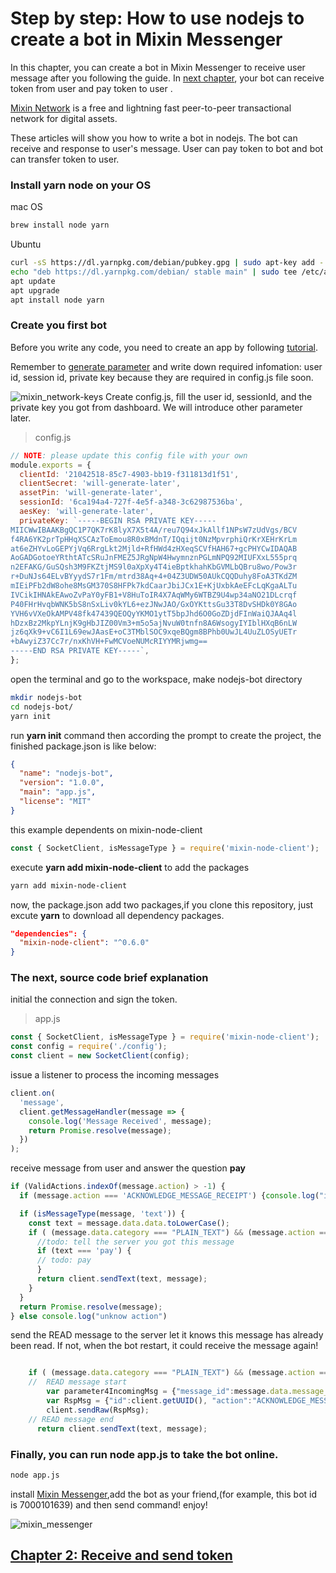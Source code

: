 # Step by step: How to use nodejs to create a bot in Mixin Messenger
In this chapter, you can create a bot in Mixin Messenger to receive user message after you following the guide. In [next chapter](https://github.com/myrual/mixin_network-nodejs-bot2/blob/master/README2.md), your bot can receive token from user and pay token to user .


[Mixin Network](https://mixin.one) is a free and lightning fast peer-to-peer transactional network for digital assets.

These articles will show you how to write a bot in nodejs. The bot can receive and response to user's message. User can pay token to bot and bot can transfer token to user.

### Install yarn node on your OS
mac OS
```bash
brew install node yarn
```

Ubuntu
```bash
curl -sS https://dl.yarnpkg.com/debian/pubkey.gpg | sudo apt-key add -
echo "deb https://dl.yarnpkg.com/debian/ stable main" | sudo tee /etc/apt/sources.list.d/yarn.list
apt update
apt upgrade
apt install node yarn
```


### Create you first bot
Before you write any code, you need to create an app by following [tutorial](https://mixin-network.gitbook.io/mixin-network/mixin-messenger-app/create-bot-account).

Remember to [generate parameter](https://mixin-network.gitbook.io/mixin-network/mixin-messenger-app/create-bot-account#generate-secure-parameter-for-your-app)
and write down required infomation: user id, session id, private key because they are required in config.js file soon.



![mixin_network-keys](https://github.com/wenewzhang/mixin_network-nodejs-bot2/blob/master/mixin_network-keys.png)
Create config.js, fill the user id, sessionId, and the private key you got from dashboard.
We will introduce other parameter later.
> config.js
```javascript
// NOTE: please update this config file with your own
module.exports = {
  clientId: '21042518-85c7-4903-bb19-f311813d1f51',
  clientSecret: 'will-generate-later',
  assetPin: 'will-generate-later',
  sessionId: '6ca194a4-727f-4e5f-a348-3c62987536ba',
  aesKey: 'will-generate-later',
  privateKey: `-----BEGIN RSA PRIVATE KEY-----
MIICWwIBAAKBgQC1P7QK7rK8lyX7X5t4A/reu7Q94xJkAllf1NPsW7zUdVgs/BCV
f4RA6YK2prTpHHqXSCAzToEmou8R0xBMdnT/IQqijt0NzMpvrphiQrKrXEHrKrLm
at6eZHYvLoGEPYjVq6RrgLkt2Mjld+RfHWd4zHXeqSCVfHAH67+gcPHYCwIDAQAB
AoGADGotoeYRthtATcSRuJnFMEZ5JRgNpW4HwymnznPGLmNPQ92MIUFXxL555prq
n2EFAKG/GuSQsh3M9FKZtjMS9l0aXpXy4T4ieBptkhahKbGVMLbQBru8wo/Pow3r
r+DuNJs64ELvBYyydS7r1Fm/mtrd38Aq+4+04Z3UDW50AUkCQQDuhy8FoA3TKdZM
mIEiPFb2dW8ohe8MsGM370S8HFPk7kdCaarJbiJCx1E+KjUxbkAeEFcLqKgaALTu
IVCikIHNAkEAwoZvPaY0yFB1+V8HuToIR4X7AqWMy6WTBZ9U4wp34aNO21DLcrqf
P40FHrHvqbWNK5bS8nSxLiv0kYL6+ezJNwJAO/GxOYKttsGu33T8DvSHDk0Y8GAo
YVH6vVXeOkAMPV48fk47439QEOQyYKMO1ytT5bpJhd6O0GoZDjdFInWaiQJAAq4l
hDzxBz2MkpYLnjK9gHbJIZ00Vm3+m5o5ajNvuW0tnfn8A6WsogyIYIblHXqB6nLW
jz6qXk9+vC6I1L69ewJAasE+oC3TMblSOC9xqeBQgm8BPhb0UwJL4UuZLOSyUETr
+bAwyiZ37Cc7r/nxKhVH+FwMCVoeNUMcRIYYMRjwmg==
-----END RSA PRIVATE KEY-----`,
};

```

open the terminal and go to the workspace, make nodejs-bot directory
```bash
mkdir nodejs-bot
cd nodejs-bot/
yarn init
```
run **yarn init** command then according the prompt to create the project, the finished package.json is like below:
```json
{
  "name": "nodejs-bot",
  "version": "1.0.0",
  "main": "app.js",
  "license": "MIT"
}
```
this example dependents on mixin-node-client
```javascript
const { SocketClient, isMessageType } = require('mixin-node-client');
```
execute **yarn add mixin-node-client** to add the packages
```bash
yarn add mixin-node-client
```
now, the package.json add two packages,if you clone this repository, just excute **yarn** to download all dependency packages.
```json
"dependencies": {
  "mixin-node-client": "^0.6.0"
}
```

### The next, source code brief explanation
initial the connection and sign the token.
> app.js
```javascript
const { SocketClient, isMessageType } = require('mixin-node-client');
const config = require('./config');
const client = new SocketClient(config);
```
issue a listener to process the incoming messages
```javascript
client.on(
  'message',
  client.getMessageHandler(message => {
    console.log('Message Received', message);
    return Promise.resolve(message);
  })
);
```
receive message from user and answer the question **pay**
```javascript
if (ValidActions.indexOf(message.action) > -1) {
  if (message.action === 'ACKNOWLEDGE_MESSAGE_RECEIPT') {console.log("ignore receipt");return;}

  if (isMessageType(message, 'text')) {
    const text = message.data.data.toLowerCase();
    if ( (message.data.category === "PLAIN_TEXT") && (message.action === "CREATE_MESSAGE") ) {
      //todo: tell the server you got this message
      if (text === 'pay') {
      // todo: pay
      }
      return client.sendText(text, message);
    }
  }
  return Promise.resolve(message);
} else console.log("unknow action")
```
send the READ message to the server let it knows this message has already been read. If not, when the bot restart, it could receive the message again!
```javascript

    if ( (message.data.category === "PLAIN_TEXT") && (message.action === "CREATE_MESSAGE") ) {
    //  READ message start
        var parameter4IncomingMsg = {"message_id":message.data.message_id, "status":"READ"};
        var RspMsg = {"id":client.getUUID(), "action":"ACKNOWLEDGE_MESSAGE_RECEIPT", "params":parameter4IncomingMsg};
        client.sendRaw(RspMsg);
    // READ message end
      return client.sendText(text, message);
```

### Finally, you can run **node app.js** to take the bot online.
```bash
node app.js
```

install [Mixin Messenger](https://mixin.one/),add the bot as your friend,(for example, this bot id is 7000101639) and then send command!
enjoy!

![mixin_messenger](https://github.com/wenewzhang/mixin_network-nodejs-bot2/blob/master/mixin_messenger-sayhi.png)


## [Chapter 2: Receive and send token](https://github.com/wenewzhang/mixin_network-nodejs-bot2/blob/master/README2.md)

